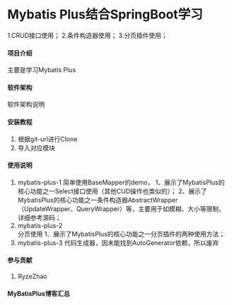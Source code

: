 # Mybatis Plus结合SpringBoot学习
1.CRUD接口使用；
2.条件构造器使用；
3.分页插件使用；

#### 项目介绍
主要是学习Mybatis Plus

#### 软件架构
软件架构说明


#### 安装教程
1. 根据git-url进行Clone
2. 导入对应模块

#### 使用说明

1.  mybatis-plus-1
    简单使用BaseMapper的demo，
        1、展示了MybatisPlus的核心功能之一Select接口使用（其他CUD操作也类似的）；
        2、展示了MybatisPlus的核心功能之一条件构造器AbstractWrapper（UpdateWrapper、QueryWrapper）等，主要用于如模糊、大小等限制，详细参考源码；
2.  mybatis-plus-2        
    分页使用
        1、展示了MybatisPlus的核心功能之一分页插件的两种使用方法；
3.  mybatis-plus-3
    代码生成器，因未能找到AutoGenerator依赖，所以废弃    
    
#### 参与贡献
1. RyzeZhao

#### MyBatisPlus博客汇总
